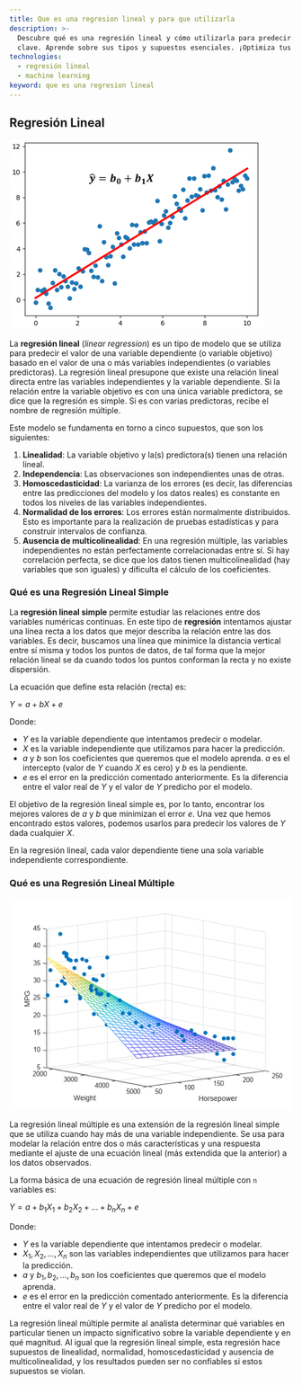 ```yaml
---
title: Que es una regresion lineal y para que utilizarla
description: >-
  Descubre qué es una regresión lineal y cómo utilizarla para predecir variables
  clave. Aprende sobre sus tipos y supuestos esenciales. ¡Optimiza tus análisis!
technologies:
  - regresión lineal
  - machine learning
keyword: que es una regresion lineal
---
```

## Regresión Lineal

![regresion lineal](https://github.com/4GeeksAcademy/machine-learning-content/blob/master/assets/regresion_lineal.png?raw=true)

La **regresión lineal** (*linear regression*) es un tipo de modelo que se utiliza para predecir el valor de una variable dependiente (o variable objetivo) basado en el valor de una o más variables independientes (o variables predictoras). La regresión lineal presupone que existe una relación lineal directa entre las variables independientes y la variable dependiente. Si la relación entre la variable objetivo es con una única variable predictora, se dice que la regresión es simple. Si es con varias predictoras, recibe el nombre de regresión múltiple.

Este modelo se fundamenta en torno a cinco supuestos, que son los siguientes:

1. **Linealidad**: La variable objetivo y la(s) predictora(s) tienen una relación lineal.
2. **Independencia**: Las observaciones son independientes unas de otras.
3. **Homoscedasticidad**: La varianza de los errores (es decir, las diferencias entre las predicciones del modelo y los datos reales) es constante en todos los niveles de las variables independientes.
4. **Normalidad de los errores**: Los errores están normalmente distribuidos. Esto es importante para la realización de pruebas estadísticas y para construir intervalos de confianza.
5. **Ausencia de multicolinealidad**: En una regresión múltiple, las variables independientes no están perfectamente correlacionadas entre sí. Si hay correlación perfecta, se dice que los datos tienen multicolinealidad (hay variables que son iguales) y dificulta el cálculo de los coeficientes.

### Qué es una Regresión Lineal Simple

La **regresión lineal simple** permite estudiar las relaciones entre dos variables numéricas continuas. En este tipo de **regresión** intentamos ajustar una línea recta a los datos que mejor describa la relación entre las dos variables. Es decir, buscamos una línea que minimice la distancia vertical entre sí misma y todos los puntos de datos, de tal forma que la mejor relación lineal se da cuando todos los puntos conforman la recta y no existe dispersión.

La ecuación que define esta relación (recta) es:

$Y = a + bX + e$

Donde:
- $Y$ es la variable dependiente que intentamos predecir o modelar.
- $X$ es la variable independiente que utilizamos para hacer la predicción.
- $a$ y $b$ son los coeficientes que queremos que el modelo aprenda. $a$ es el intercepto (valor de $Y$ cuando $X$ es cero) y $b$ es la pendiente.
- $e$ es el error en la predicción comentado anteriormente. Es la diferencia entre el valor real de $Y$ y el valor de $Y$ predicho por el modelo.

El objetivo de la regresión lineal simple es, por lo tanto, encontrar los mejores valores de $a$ y $b$ que minimizan el error $e$. Una vez que hemos encontrado estos valores, podemos usarlos para predecir los valores de $Y$ dada cualquier $X$.

En la regresión lineal, cada valor dependiente tiene una sola variable independiente correspondiente.

### Qué es una Regresión Lineal Múltiple

![Regresoin Lineal Multiple](https://github.com/4GeeksAcademy/machine-learning-content/blob/master/assets/regresion_lineal_multiple.png?raw=true)

La regresión lineal múltiple es una extensión de la regresión lineal simple que se utiliza cuando hay más de una variable independiente. Se usa para modelar la relación entre dos o más características y una respuesta mediante el ajuste de una ecuación lineal (más extendida que la anterior) a los datos observados.

La forma básica de una ecuación de regresión lineal múltiple con `n` variables es:

$Y = a + b_1X_1 + b_2X_2 + ... + b_nX_n + e$

Donde:
- $Y$ es la variable dependiente que intentamos predecir o modelar.
- $X_1, X_2, ..., X_n$ son las variables independientes que utilizamos para hacer la predicción.
- $a$ y $b_1, b_2, ..., b_n$ son los coeficientes que queremos que el modelo aprenda.
- $e$ es el error en la predicción comentado anteriormente. Es la diferencia entre el valor real de $Y$ y el valor de $Y$ predicho por el modelo.

La regresión lineal múltiple permite al analista determinar qué variables en particular tienen un impacto significativo sobre la variable dependiente y en qué magnitud. Al igual que la regresión lineal simple, esta regresión hace supuestos de linealidad, normalidad, homoscedasticidad y ausencia de multicolinealidad, y los resultados pueden ser no confiables si estos supuestos se violan.
